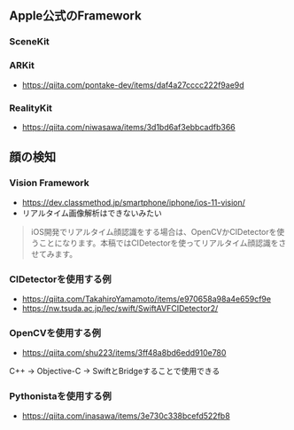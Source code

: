 ## Apple公式のFramework
### SceneKit

### ARKit
* https://qiita.com/pontake-dev/items/daf4a27cccc222f9ae9d

### RealityKit
* https://qiita.com/niwasawa/items/3d1bd6af3ebbcadfb366

## 顔の検知

### Vision Framework
* https://dev.classmethod.jp/smartphone/iphone/ios-11-vision/
* リアルタイム画像解析はできないみたい

> iOS開発でリアルタイム顔認識をする場合は、OpenCVかCIDetectorを使うことになります。本稿ではCIDetectorを使ってリアルタイム顔認識をさせてみます。

### CIDetectorを使用する例
* https://qiita.com/TakahiroYamamoto/items/e970658a98a4e659cf9e
* https://nw.tsuda.ac.jp/lec/swift/SwiftAVFCIDetector2/

### OpenCVを使用する例
* https://qiita.com/shu223/items/3ff48a8bd6edd910e780

C++ → Objective-C → SwiftとBridgeすることで使用できる

### Pythonistaを使用する例
* https://qiita.com/inasawa/items/3e730c338bcefd522fb8
